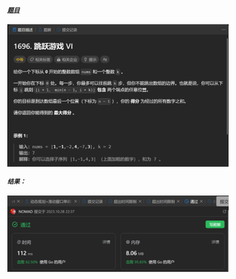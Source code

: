 ##### [题目](https://leetcode.cn/problems/jump-game-vi/description/)
![pic](img.png)
##### 结果：
![pic](result.png)